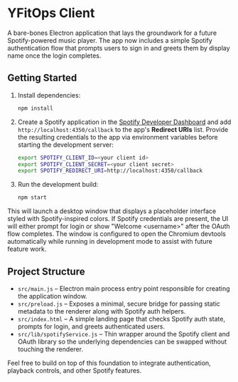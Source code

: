 # YFitOps Client

A bare-bones Electron application that lays the groundwork for a future Spotify-powered music player. The app now includes a
simple Spotify authentication flow that prompts users to sign in and greets them by display name once the login completes.

## Getting Started

1. Install dependencies:

   ```bash
   npm install
   ```

2. Create a Spotify application in the [Spotify Developer Dashboard](https://developer.spotify.com/dashboard) and add
   `http://localhost:4350/callback` to the app's **Redirect URIs** list. Provide the resulting credentials to the app via
   environment variables before starting the development server:

   ```bash
   export SPOTIFY_CLIENT_ID=<your client id>
   export SPOTIFY_CLIENT_SECRET=<your client secret>
   export SPOTIFY_REDIRECT_URI=http://localhost:4350/callback
   ```

3. Run the development build:

   ```bash
   npm start
   ```

This will launch a desktop window that displays a placeholder interface styled with Spotify-inspired colors. If Spotify
credentials are present, the UI will either prompt for login or show "Welcome &lt;username&gt;" after the OAuth flow completes. The
window is configured to open the Chromium devtools automatically while running in development mode to assist with future feature
work.

## Project Structure

- `src/main.js` – Electron main process entry point responsible for creating the application window.
- `src/preload.js` – Exposes a minimal, secure bridge for passing static metadata to the renderer along with Spotify auth helpers.
- `src/index.html` – A simple landing page that checks Spotify auth state, prompts for login, and greets authenticated users.
- `src/lib/spotifyService.js` – Thin wrapper around the Spotify client and OAuth library so the underlying dependencies can be
  swapped without touching the renderer.

Feel free to build on top of this foundation to integrate authentication, playback controls, and other Spotify features.
